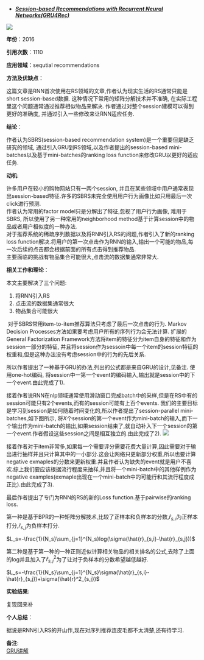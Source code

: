 + ***[Session-based Recommendations with Recurrent Neural Networks(GRU4Rec)](https://arxiv.org/abs/1511.06939)***   

![](https://paperrecord.oss-cn-shanghai.aliyuncs.com/202204081324456.PNG)

**年份**：2016  

**引用次数**：1110  

**应用领域**：sequtial recommendations

**方法及优缺点**：

这篇文章是RNN首次使用在RS领域的文章,作者认为现实生活的RS通常只能是 short session-based数据. 这种情况下常用的矩阵分解技术并不准确, 在实际工程里这个问题通常通过推荐相似物品来解决. 作者通过对整个session建模可以得到更好的准确度, 并通过引入一些修改来让RNN适应任务.  

**结论**：

作者认为SBRS(session-based recommendation system)是一个重要但是缺乏研究的领域, 通过引入GRU到RS领域,以及作者提出的session-based mini-batches以及基于mini-batches的ranking loss function来修改GRU以更好的适应任务.  

**动机**: 

许多用户在较小的购物网站只有一两个session, 并且在某些领域中用户通常表现出session-based特征.许多的SBRS未完全使用用户行为画像比如只用最后一次click进行预测.  
作者认为常用的factor model只是分解出了特征,忽视了用户行为画像, 难用于SBRS,  所以使用了另一种常用的neighborhood method基于计算session中的物品或者用户相似度的一种办法.  
对于推荐系统的稀疏序列数据以及将RNN引入RS的问题,作者引入了新的ranking loss function解决.将用户的第一次点击作为RNN的输入,输出一个可能的物品,每一次后续的点击都会根据前面的所有点击得到推荐物品.  
主要面临的挑战有物品集合可能很大,点击流的数据集通常非常大.

**相关工作和理论**：

本文主要解决了三个问题:

1. 将RNN引入RS 
2. 点击流的数据集通常很大 
3. 物品集合可能很大   

​	对于SBRS常用item-to-item推荐算法只考虑了最后一次点击的行为. Markov Decision Processes方法如果要考虑用户所有的序列行为会无法计算. 扩展的General Factorization Framework方法将item的特征分为item自身的特征和作为session一部分的特征, 并且将session作为sessoin中每一个item的session特征的权重和,但是这种办法没有考虑session中的行为的先后关系.  

所以作者提出了一种基于GRU的办法,列出的公式都是来自GRU的设计,见备注. 使用one-hot编码, 将session中一第一个event的编码输入,输出就是session中的下一个event.由此完成了1). 

接着作者说RNN在nlp领域通常使用滑动窗口完成batch中的采样,但是在RS中有的session可能只有2个events,而有的session可能有上百个events. 我们的主要目标是学习到session是如何随着时间变化的,所以作者提出了session-parallel mini-batches,如下图所示, 将$X$个session的第一个event作为mini-batch的输入,而下一个输出作为mini-batch的输出,如果session结束了,就自动补入下一个session的第一个event.作者假设这些session之间是相互独立的.由此完成了2).    ![](https://paperrecord.oss-cn-shanghai.aliyuncs.com/202204081324773.PNG)    

接着作者对于item非常多,如果每一个需要评分需要花费大量计算,因此需要对于输出进行抽样并且只计算其中的一小部分.这会让网络只更新部分权重,所以也要计算negative exmaples的分数来更新权重.并且作者认为缺失的event就是用户不喜欢.综上我们要应该根据流行程度来抽样,并且将一个mini-batch中的其他样例作为negative examples(exmaple出现在一个mini-batch中的可能行和其流行程度成正比).由此完成了3).

最后作者提出了专门为RNN的RS的新的Loss function.基于pairwise的ranking loss. 

第一种是基于BPR的一种矩阵分解技术,比较了正样本和负样本的分数,$\hat{r}_{s,i}$为正样本打分,$\hat{r}_{s,j}$为负样本打分.

$L_s=-\frac{1}{N_s}\sum_{j=1}^{N_s}log(\sigma(\hat{r}_{s,i}-\hat{r}_{s,j}))$  

第二种是基于第一种的一种正则近似计算相关物品的相关排名的公式,去除了上面的log并且加入了$\hat{r}^2_{s,j}$为了让对于负样本的分数希望越低越好.

$L_s=-\frac{1}{N_s}\sum_{j=1}^{N_s}\sigma(\hat{r}_{s,i}-\hat{r}_{s,j})+\sigma(\hat{r}^2_{s,j})$ 

**实验结果**:  

复现回来补

**个人总结**： 

据说是RNN引入RS的开山作,现在对序列推荐连皮毛都不太清楚,还有待学习.

**备注**:  
[GRU讲解](https://www.youtube.com/watch?v=T8mGfIy9dWM&t=1952s)
